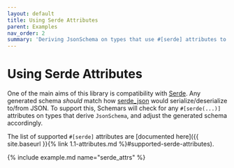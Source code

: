 ```yaml
---
layout: default
title: Using Serde Attributes
parent: Examples
nav_order: 2
summary: 'Deriving JsonSchema on types that use #[serde] attributes to customise serialization behaviour.'
---
```


# Using Serde Attributes

One of the main aims of this library is compatibility with [Serde](https://github.com/serde-rs/serde). Any generated schema *should* match how [serde_json](https://github.com/serde-rs/json) would serialize/deserialize to/from JSON. To support this, Schemars will check for any `#[serde(...)]` attributes on types that derive `JsonSchema`, and adjust the generated schema accordingly.

The list of supported `#[serde]` attributes are [documented here]({{ site.baseurl }}{% link 1.1-attributes.md %}#supported-serde-attributes).

{% include example.md name="serde_attrs" %}

